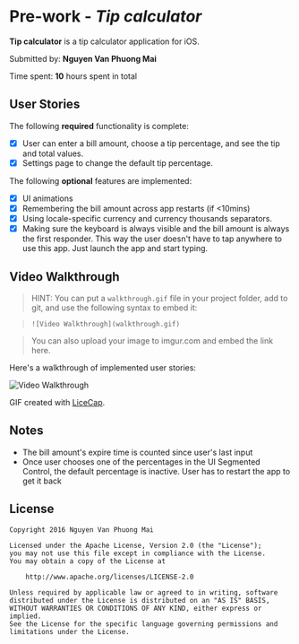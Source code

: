 # Pre-work - *Tip calculator*

**Tip calculator** is a tip calculator application for iOS.

Submitted by: **Nguyen Van Phuong Mai**

Time spent: **10** hours spent in total

## User Stories

The following **required** functionality is complete:

* [X] User can enter a bill amount, choose a tip percentage, and see the tip and total values.
* [X] Settings page to change the default tip percentage.

The following **optional** features are implemented:
* [X] UI animations
* [X] Remembering the bill amount across app restarts (if <10mins)
* [X] Using locale-specific currency and currency thousands separators.
* [X] Making sure the keyboard is always visible and the bill amount is always the first responder. This way the user doesn't have to tap anywhere to use this app. Just launch the app and start typing.

## Video Walkthrough 

> HINT: You can put a `walkthrough.gif` file in your project folder, add to git, and use the following syntax to embed it: 
 
> `![Video Walkthrough](walkthrough.gif)` 
 
> You can also upload your image to imgur.com and embed the link here.

Here's a walkthrough of implemented user stories:

![Video Walkthrough](http://i1310.photobucket.com/albums/s647/timonbumba1/tip_cal_zps10tsjzmf.gif)

GIF created with [LiceCap](http://www.cockos.com/licecap/).

## Notes

* The bill amount's expire time is counted since user's last input
* Once user chooses one of the percentages in the UI Segmented Control, the default percentage is inactive. 
User has to restart the app to get it back

## License

    Copyright 2016 Nguyen Van Phuong Mai

    Licensed under the Apache License, Version 2.0 (the "License");
    you may not use this file except in compliance with the License.
    You may obtain a copy of the License at

        http://www.apache.org/licenses/LICENSE-2.0

    Unless required by applicable law or agreed to in writing, software
    distributed under the License is distributed on an "AS IS" BASIS,
    WITHOUT WARRANTIES OR CONDITIONS OF ANY KIND, either express or implied.
    See the License for the specific language governing permissions and
    limitations under the License.